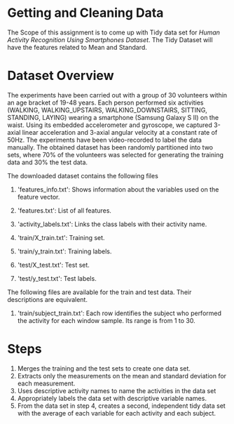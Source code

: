 # Getting and Cleaning Data

The Scope of this assignment is to come up with Tidy data set for *Human Activity Recognition Using Smartphones Dataset*. The Tidy Dataset will have the features related to Mean and Standard.

# Dataset Overview
The experiments have been carried out with a group of 30 volunteers within an age bracket of 19-48 years. Each person performed six activities (WALKING, WALKING_UPSTAIRS, WALKING_DOWNSTAIRS, SITTING, STANDING, LAYING) wearing a smartphone (Samsung Galaxy S II) on the waist. Using its embedded accelerometer and gyroscope, we captured 3-axial linear acceleration and 3-axial angular velocity at a constant rate of 50Hz. The experiments have been video-recorded to label the data manually. The obtained dataset has been randomly partitioned into two sets, where 70% of the volunteers was selected for generating the training data and 30% the test data.

The downloaded dataset contains the following files

1. 'features_info.txt': Shows information about the variables used on the feature vector.

2. 'features.txt': List of all features.

3. 'activity_labels.txt': Links the class labels with their activity name.

4. 'train/X_train.txt': Training set.

5. 'train/y_train.txt': Training labels.

6. 'test/X_test.txt': Test set.

7. 'test/y_test.txt': Test labels.

The following files are available for the train and test data. Their descriptions are equivalent. 

1. 'train/subject_train.txt': Each row identifies the subject who performed the activity for each window sample. Its range is from 1 to 30. 


# Steps

1. Merges the training and the test sets to create one data set.
2. Extracts only the measurements on the mean and standard deviation for each measurement.
3. Uses descriptive activity names to name the activities in the data set
4. Appropriately labels the data set with descriptive variable names.
5. From the data set in step 4, creates a second, independent tidy data set with the average of each variable for each activity and each subject.

